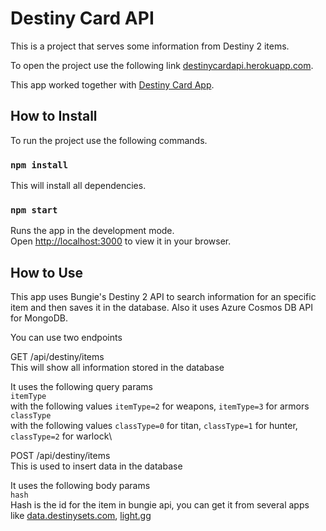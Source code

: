 # Destiny Card API

This is a project that serves some information from Destiny 2 items.

To open the project use the following link [destinycardapi.herokuapp.com](https://destinycardapi.herokuapp.com).

This app worked together with [Destiny Card App](https://github.com/oswaldtzh/destinycardapp).

## How to Install

To run the project use the following commands.

### `npm install`

This will install all dependencies.

### `npm start`

Runs the app in the development mode.\
Open [http://localhost:3000](http://localhost:3000) to view it in your browser.

## How to Use

This app uses Bungie's Destiny 2 API to search information for an specific item and then saves it in the database. Also it uses Azure Cosmos DB API for MongoDB.

You can use two endpoints

GET /api/destiny/items\
This will show all information stored in the database

It uses the following query params\
`itemType`\
with the following values `itemType=2` for weapons, `itemType=3` for armors\
`classType`\
with the following values `classType=0` for titan, `classType=1` for hunter, `classType=2` for warlock\

POST /api/destiny/items\
This is used to insert data in the database

It uses the following body params\
`hash`\
Hash is the id for the item in bungie api, you can get it from several apps like [data.destinysets.com](https://data.destinysets.com), [light.gg](https://light.gg)
